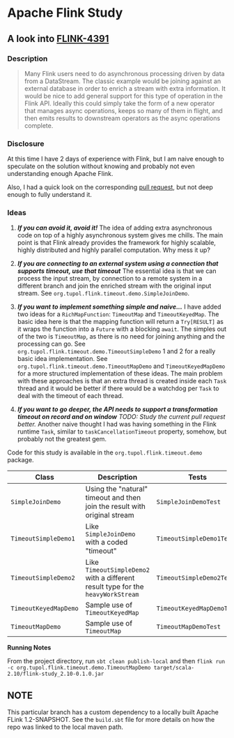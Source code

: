 # Apache Flink Study


## A look into [FLINK-4391](https://issues.apache.org/jira/browse/FLINK-4391)

### Description

> Many Flink users need to do asynchronous processing driven by data from a DataStream. The classic example would be joining against an external database in order to enrich a stream with extra information.
> It would be nice to add general support for this type of operation in the Flink API. Ideally this could simply take the form of a new operator that manages async operations, keeps so many of them in flight, and then emits results to downstream operators as the async operations complete.

### Disclosure

At this time I have 2 days of experience with Flink, but I am naive enough to speculate on the solution without knowing and probably not even understanding enough Apache Flink.

Also, I had a quick look on the corresponding [pull request](https://github.com/apache/flink/pull/2629/), but not deep enough to fully understand it.

### Ideas

1.  ***If you can avoid it, avoid it!***
    The idea of adding extra asynchronous code on top of a highly asynchronous system gives me chills.
    The main point is that Flink already provides the framework for highly scalable, highly distributed and highly parallel computation.
    Why mess it up?  

2.  ***If you are connecting to an external system using a connection that supports timeout, use that timeout***
    The essential idea is that we can process the input stream, by connection to a remote system in a different branch and join the enriched stream with the original input stream.
    See `org.tupol.flink.timeout.demo.SimpleJoinDemo`.

3.  ***If you want to implement something simple and naive...***
    I have added two ideas for a `RichMapFunction`: `TimeoutMap` and `TimeoutKeyedMap`.
    The basic idea here is that the mapping function will return a `Try[RESULT]` as it wraps the function into a `Future` with a blocking `await`. 
    The simples out of the two is `TimeoutMap`, as there is no need for joining anything and the processing can go. 
    See `org.tupol.flink.timeout.demo.TimeoutSimpleDemo` 1 and 2 for a really basic idea implementation.
    See `org.tupol.flink.timeout.demo.TimeoutMapDemo` and `TimeoutKeyedMapDemo` for a more structured implementation of these ideas.
    The main problem with these approaches is that an extra thread is created inside each `Task` thread and it would be better if there would be a watchdog per `Task` to deal with the timeout of each thread.

4.  ***If you want to go deeper, the API needs to support a transformation timeout on record and on window***
    *TODO: Study the current pull request better.*
    Another naive thought I had was having something in the Flink runtime `Task`, similar to `taskCancellationTimeout` property, somehow, but probably not the greatest gem.


Code for this study is available in the `org.tupol.flink.timeout.demo` package.

| Class                 | Description                                                                      | Tests                    |
| --------------------- | -------------------------------------------------------------------------------- | ------------------------ |
| `SimpleJoinDemo`      | Using the "natural" timeout and then join the result with original stream        | `SimpleJoinDemoTest`     |
| `TimeoutSimpleDemo1`  | Like `SimpleJoinDemo` with a coded "timeout"                                     | `TimeoutSimpleDemo1Test` |
| `TimeoutSimpleDemo2`  | Like `TimeoutSimpleDemo2` with a different result type for the `heavyWorkStream` | `TimeoutSimpleDemo2Test` |
| `TimeoutKeyedMapDemo` | Sample use of `TimeoutKeyedMap`                                                  | `TimeoutKeyedMapDemoTest`|
| `TimeoutMapDemo`      | Sample use of `TimeoutMap`                                                       | `TimeoutMapDemoTest`     |

**Running Notes**

From the project directory, run 
`sbt clean publish-local`
and then 
`flink run -c org.tupol.flink.timeout.demo.TimeoutMapDemo target/scala-2.10/flink-study_2.10-0.1.0.jar`


## NOTE

This particular branch has a custom dependency to a locally built Apache FLink 1.2-SNAPSHOT. 
See the `build.sbt` file for more details on how the repo was linked to the local maven path.
